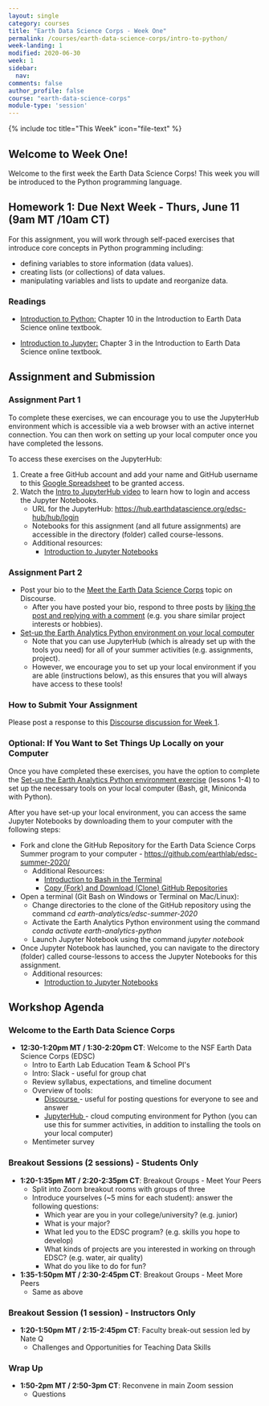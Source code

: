 ```yaml
---
layout: single
category: courses
title: "Earth Data Science Corps - Week One"
permalink: /courses/earth-data-science-corps/intro-to-python/
week-landing: 1
modified: 2020-06-30
week: 1
sidebar:
  nav:
comments: false
author_profile: false
course: "earth-data-science-corps"
module-type: 'session'
---
```

{% include toc title="This Week" icon="file-text" %}

<div class="notice--info" markdown="1">

## <i class="fa fa-ship" aria-hidden="true"></i> Welcome to Week One!

Welcome to the first week the Earth Data Science Corps! This week you will be introduced to the Python programming language. 

</div>

## <i class="fa fa-pencil"></i> Homework 1: Due Next Week - Thurs, June 11 (9am MT /10am CT)

For this assignment, you will work through self-paced exercises that introduce core concepts in Python programming including:
* defining variables to store information (data values).
* creating lists (or collections) of data values.
* manipulating variables and lists to update and reorganize data.

### Readings

* <a href="https://www.earthdatascience.org/courses/intro-to-earth-data-science/python-code-fundamentals/get-started-using-python/">Introduction to Python:</a> Chapter 10 in the Introduction to Earth Data Science online textbook.  

* <a href="https://www.earthdatascience.org/courses/intro-to-earth-data-science/open-reproducible-science/jupyter-python/">Introduction to Jupyter:</a> Chapter 3 in the Introduction to Earth Data Science online textbook. 

## Assignment and Submission

###  Assignment Part 1

To complete these exercises, we can encourage you to use the JupyterHub environment which is accessible via a web browser with an active internet connection. You can then work on setting up your local computer once you have completed the lessons.

To access these exercises on the JupyterHub:
1. Create a free GitHub account and add your name and GitHub username to this <a href="https://docs.google.com/spreadsheets/d/1xSJoSO7AYKkE6h5yum_Km_XlBgcsmCmIxxsDjy8Ux9A/edit#gid=0">Google Spreadsheet</a> to be granted access.  
2. Watch the <a href="https://earthlab.earthdatascience.org/t/how-to-log-into-jupyterhub-cloud-computing-environment/51">Intro to JupyterHub video</a> to learn how to login and access the Jupyter Notebooks.  
    * URL for the JupyterHub: https://hub.earthdatascience.org/edsc-hub/hub/login
    * Notebooks for this assignment (and all future assignments) are accessible in the directory (folder) called course-lessons. 
    * Additional resources: 
       * <a href="https://www.earthdatascience.org/courses/intro-to-earth-data-science/open-reproducible-science/jupyter-python/">Introduction to Jupyter Notebooks</a> 
       

###  Assignment Part 2

* Post your bio to the <a href="https://earthlab.earthdatascience.org/t/meet-the-earth-data-science-corps-post-your-bio-and-meet-your-peers/20 ">Meet the Earth Data Science Corps</a> topic on Discourse.
    * After you have posted your bio, respond to three posts by <a href="https://meta.discourse.org/t/what-are-likes/30803">liking the post and replying with a comment</a> (e.g. you share similar project interests or hobbies). 
* <a href="https://www.earthdatascience.org/workshops/setup-earth-analytics-python/">Set-up the Earth Analytics Python environment on your local computer</a> 
     * Note that you can use JupyterHub (which is already set up with the tools you need) for all of your summer activities (e.g. assignments, project).
     * However, we encourage you to set up your local environment if you are able (instructions below), as this ensures that you will always have access to these tools!

### How to Submit Your Assignment
Please post a response to this <a href="https://earthlab.earthdatascience.org/t/about-the-edsc-week-01-category/75">Discourse discussion for Week 1</a>. 

### Optional: If You Want to Set Things Up Locally on your Computer
Once you have completed these exercises, you have the option to complete the <a href="https://earthlab.earthdatascience.org/t/about-the-edsc-week-01-category/75">Set-up the Earth Analytics Python environment exercise</a> (lessons 1-4) to set up the necessary tools on your local computer (Bash, git, Miniconda with Python).

After you have set-up your local environment, you can access the same Jupyter Notebooks by downloading them to your computer with the following steps:

* Fork and clone the GitHub Repository for the Earth Data Science Corps Summer program to your computer - https://github.com/earthlab/edsc-summer-2020/
    * Additional Resources:
        * <a href="https://www.earthdatascience.org/courses/intro-to-earth-data-science/open-reproducible-science/bash/">Introduction to Bash in the Terminal</a> 
        * <a href="https://www.earthdatascience.org/courses/intro-to-earth-data-science/open-reproducible-science/bash/">Copy (Fork) and Download (Clone) GitHub Repositories</a>
* Open a terminal (Git Bash on Windows or Terminal on Mac/Linux):
    * Change directories to the clone of the GitHub repository using the command *cd earth-analytics/edsc-summer-2020*
    * Activate the Earth Analytics Python environment using the command *conda activate earth-analytics-python*
    * Launch Jupyter Notebook using the command *jupyter notebook*
* Once Jupyter Notebook has launched, you can navigate to the directory (folder) called course-lessons to access the Jupyter Notebooks for this assignment. 
    * Additional resources: 
        * <a href="https://www.earthdatascience.org/courses/intro-to-earth-data-science/open-reproducible-science/jupyter-python/">Introduction to Jupyter Notebooks</a> 


## <i class="fa fa-book"></i> Workshop Agenda

### Welcome to the Earth Data Science Corps
* **12:30-1:20pm MT / 1:30-2:20pm CT**: Welcome to the NSF Earth Data Science Corps (EDSC)
    * Intro to Earth Lab Education Team & School PI's
    * Intro: Slack - useful for group chat
    * Review syllabus, expectations, and timeline document      
    * Overview of tools: 
        * <a href="https://earthlab.earthdatascience.org/">Discourse </a> - useful for posting questions for everyone to see and answer
        * <a href="https://hub.earthdatascience.org/edsc-hub/hub/login">JupyterHub </a> - cloud computing environment for Python (you can use this for summer activities, in addition to installing the tools on your local computer)
    * Mentimeter survey

### Breakout Sessions (2 sessions) - Students Only
* **1:20-1:35pm MT / 2:20-2:35pm CT**: Breakout Groups - Meet Your Peers
    * Split into Zoom breakout rooms with groups of three
    * Introduce yourselves (~5 mins for each student): answer the following questions:
        * Which year are you in your college/university? (e.g. junior)
        * What is your major? 
        * What led you to the EDSC program? (e.g. skills you hope to develop)
        * What kinds of projects are you interested in working on through EDSC? (e.g. water, air quality)
        * What do you like to do for fun?
* **1:35-1:50pm MT / 2:30-2:45pm CT**: Breakout Groups - Meet More Peers
    * Same as above

### Breakout Session (1 session) - Instructors Only 
* **1:20-1:50pm MT / 2:15-2:45pm CT**: Faculty break-out session led by Nate Q
    * Challenges and Opportunities for Teaching Data Skills

### Wrap Up
* **1:50-2pm MT / 2:50-3pm CT**: Reconvene in main Zoom session
     * Questions



